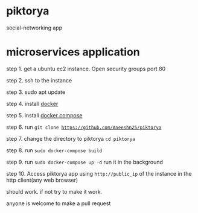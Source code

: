 # piktorya
social-networking app

# microservices application

step 1. get a ubuntu ec2 instance. Open security groups port 80

step 2. ssh to the instance

step 3. sudo apt update

step 4. install <a href="https://docs.docker.com/install/linux/docker-ce/ubuntu/" target="_blank">docker</a>

step 5. install <a href="https://docs.docker.com/compose/install/" target="_blank">docker compose</a>

step 6. run <code>git clone https://github.com/Aneeshn25/piktorya</code>
        
step 7. change the directory to piktorya <code>cd piktorya</code>

step 8. run <code>sudo docker-compose build</code>

step 9. run <code>sudo docker-compose up -d</code> run it in the background

step 10. Access piktorya app using <code>http://public_ip</code> of the instance in the http client(any web browser)

should work. if not try to make it work.

anyone is welcome to make a pull request
